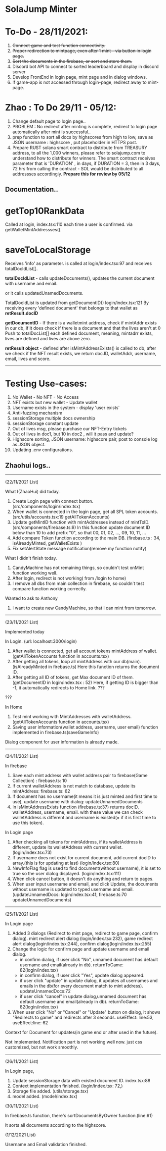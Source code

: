# SolaJump Minter

# To-Do - 28/11/2021:
1. ~~Connect game and test function connectivity.~~
2. ~~Proper redirection to mintpage, even after 1 mint - via button in login page.~~
3. ~~Sort the documents in the firebase, or sort and store them.~~
4. Discord bot API to connect to sorted leaderboard and display in discord server
5. Develop FrontEnd in login page, mint page and in dialog windows.
6. If game-app is not accessed through login-page, redirect away to mint-page. 

# Zhao : To Do 29/11 - 05/12:
1. Change default page to login page..
2. PROBLEM : No redirect after minting is complete, redirect to login page automatically after mint is successful..
3. prep function to sort all docs by highscores from high to low, save as JSON username : highscore , put placeholder in HTTPS post.
4. Prepare RUST solana smart contract to distribute from TREASURY address, to all the 1,000 winners, please refer to solajump.com to understand how to distribute for winners.
The smart contract receives parameter that is 'DURATION' , in days, if DURATION = 3, then in 3 days, 72 hrs from calling the contract - SOL would be distributed to all addressses accordingly. **Prepare this for review by 05/12**



## Documentation..

# getTop10RankData 
Called at login, index.tsx:110 each time a user is confirmed. via getWalletMintAddressses().

# saveToLocalStorage
Receives 'info' as parameter. is called at login/index.tsx:97 and receives totalDocIdList[].

**totalDocIdList** - calls updateDocuments(), updates the current document with username and email.

or it calls updatedUnamedDocuments.

TotalDocIdList is updated from getDocumentID() login/index.tsx:121
By receiving every 'defined document' that belongs to that wallet as **retResult.docID**

**getDocumentID** - If there is a walletmint address, check if mintAddr exists in our db, if it does check if there is a document and that the lives aren't at 0
Push to totalDocList[] each defined document, meaning, mintadrr exists, lives are defined and lives are above zero.

**retResult object** - defined after isMintAddressExists() is called to db, after we check if the NFT result exists,
 we return
  doc.ID, 
  walletAddr, 
  username, 
  email, 
  lives and score.



-------

# Testing Use-cases:
1. No Wallet - No NFT - No Access
2. NFT exists but new wallet - Update wallet
3. Username exists in the system - display 'user exists' 
4. Anti-fuzzing mechanism
5. sessionStorage multiple docs ownership
6. sessionStorage constant update
7. Out of lives msg, please purchase our NFT-Entry tickets
8. Out of lives in doc1, but 10 in doc2 , will it pass and update?
9. Highscore sorting, JSON username: highscore pair, post to console log as JSON object.
10. Updating .env configurations.


## Zhaohui logs..

------
(22/11/2021 List)

What I(ZhaoHui) did today.

1. Create Login page with connect button. (src/components/login/index.tsx)
2. When wallet is connected in the login page, get all SPL token accounts. (src/utils/accounts.tsx:19 getAllTokenAccounts)
3. Update getMintID function with mintAddresses instead of mintTxID. (src/components/firebase.ts:9) 
   In this function update document ID below than 10 to add prefix "0", so that 00, 01, 02, ..., 09, 10, 11, ...
4. Add compare Token function according to the main DB. (firebase.ts : 34, isAlreadyMinted, getWalletExists )
5. Fix setAlertState message notification(remove my function notify)

What I didn't finish today.

1. CandyMachine has not remaining things, so couldn't test onMint function working well.
2. After login, redirect is not working( from /login to home)
3. I remove all dbs from main collection in firebase, so couldn't test compare function working correctly.

Wanted to ask to Anthony

1. I want to create new CandyMachine, so that I can mint from tomorrow.
--------


(23/11/2021 List)

Implemented today

In Login. (url: localhost:3000/login)
1. After wallet is connected, get all account tokens mintAddress of wallet.(getAllTokenAccounts function in accounts.tsx)
2. After getting all tokens, loop all mintAddress with our db(main). (isAlreadyMinted in firebase.ts)
   Here this function returns the document ID.
3. After getting all ID of tokens, get Max document ID of them. (getDocumentID in login/index.tsx : 52)
   Here, if getting ID is bigger than -1, it automatically redirects to Home link. ???

??? 

In Home
1. Test mint working with MintAddresses with walletAddress. (getAllTokenAccounts function in accounts.tsx)
2. Saving user information(wallet address, username, user email) function implemented in firebase.ts(saveGameInfo)

Dialog component for user information is already made.

-------

(24/11/2021 List)


In firebase

1. Save each mint address with wallet address pair to firebase(Game Collection) : firebase.ts: 10
2. If current walletAddress is not match to database, update its mintAddress: firebase.ts: 62 
3. If document has no username(it means it is just minted and first time to use), update username with dialog: updateUnnamedDocuments
4. In isMintAddressExists function (firebase.ts:37) returns docID, walletAddress, username, email.
   with these value we can check walletAddress is different and username is existed(= if it is first time to use this token).

In Login page

1. After checking all tokens for mintAddress, if its walletAddress is different, update its walletAddress with current wallet.(login/index.tsx:73)
2. If username does not exist for current document, add current docID to array.(this is for updating at last) (login/index.tsx:80)
3. NewInfoFlag flag is used to find document(without username), it is set to true so the user dialog displayed. (login/index.tsx:111)
4. When click cancel button, it doesn't do anything and return to pages.
5. When user input username and email, and click Update, the documents without username is updated to typed username and email.
   (updateUnnamedDocs: login/index.tsx:41, firebase.ts:70 updateUnnamedDocuments)
   
-----------

(25/11/2021 List)

In Login page

1. Added 3 dialogs (Redirect to mint page, redirect to game page, confirm dialog).
   mint redirect alert dialog (login/index.tsx:232), game redirect alert dialog(login/index.tsx:244), confirm dialog(login/index.tsx:255)
2. Change the logic for confirm page and update username and email dialog.
   - in confirm dialog, if user click "No", unnamed document has default username and email(already in db). returnToGame: 82(login/index.tsx)
   - in confirm dialog, if user click "Yes", update dialog appeared. 
   - if user click "update" in update dialog, it updates all usernames and emails in the db(for every document match to mint address). updateUnnamedDocs:72
   - if user click "cancel" in update dialog,unnamed document has default username and email(already in db). returnToGame: 82(login/index.tsx)
3. When user click "No" or "Cancel" or "Update" button on dialog, it shows "Redirects to game" and redirects after 3 seconds.
   useEffect: line:53, useEffect:line: 62

Context for Document for updates(in game end or after used in the future).

Not implemented.
Notification part is not working well now. just css customized, but not work smoothly.

--------------

(26/11/2021 List)



In Login page,

1. Update sessionStorage data with existed document ID. index.tsx:88
2. Context implementation finished. (login/index.tsx: 72,)
3. Storage file added. (utils/storage.tsx)
4. model added.   (model/index.tsx)


(30/11/2021 List)

In firebase.ts function, there's sortDocumentsByOwner function.(line:91)

It sorts all documents according to the highscore.


(1/12/2021 List)

Username and Email validation finished.

